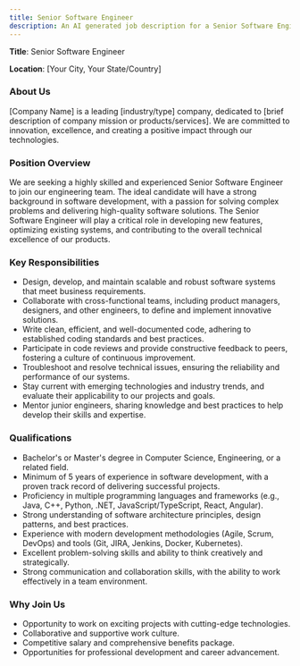```yaml
---
title: Senior Software Engineer
description: An AI generated job description for a Senior Software Engineer
---
```


**Title**: Senior Software Engineer

**Location**: [Your City, Your State/Country]

### About Us

[Company Name] is a leading [industry/type] company, dedicated to [brief description of company mission or products/services]. We are committed to innovation, excellence, and creating a positive impact through our technologies.

### Position Overview

We are seeking a highly skilled and experienced Senior Software Engineer to join our engineering team. The ideal candidate will have a strong background in software development, with a passion for solving complex problems and delivering high-quality software solutions. The Senior Software Engineer will play a critical role in developing new features, optimizing existing systems, and contributing to the overall technical excellence of our products.

### Key Responsibilities

- Design, develop, and maintain scalable and robust software systems that meet business requirements.
- Collaborate with cross-functional teams, including product managers, designers, and other engineers, to define and implement innovative solutions.
- Write clean, efficient, and well-documented code, adhering to established coding standards and best practices.
- Participate in code reviews and provide constructive feedback to peers, fostering a culture of continuous improvement.
- Troubleshoot and resolve technical issues, ensuring the reliability and performance of our systems.
- Stay current with emerging technologies and industry trends, and evaluate their applicability to our projects and goals.
- Mentor junior engineers, sharing knowledge and best practices to help develop their skills and expertise.

### Qualifications

- Bachelor's or Master's degree in Computer Science, Engineering, or a related field.
- Minimum of 5 years of experience in software development, with a proven track record of delivering successful projects.
- Proficiency in multiple programming languages and frameworks (e.g., Java, C++, Python, .NET, JavaScript/TypeScript, React, Angular).
- Strong understanding of software architecture principles, design patterns, and best practices.
- Experience with modern development methodologies (Agile, Scrum, DevOps) and tools (Git, JIRA, Jenkins, Docker, Kubernetes).
- Excellent problem-solving skills and ability to think creatively and strategically.
- Strong communication and collaboration skills, with the ability to work effectively in a team environment.

### Why Join Us

- Opportunity to work on exciting projects with cutting-edge technologies.
- Collaborative and supportive work culture.
- Competitive salary and comprehensive benefits package.
- Opportunities for professional development and career advancement.
